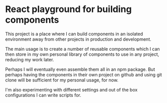# React playground for building components

This project is a place where I can build components in an isolated environment away from other projects in production and development.

The main usage is to create a number of reusable components which I can then store in my own personal library of components to use in any project, reducing my work later.

Perhaps I will eventually even assemble them all in an npm package. But perhaps having the components in their own project on github and using git clone will be sufficient for my personal usage, for now.

I'm also experimenting with different settings and out of the box configurations I can write scripts for.
